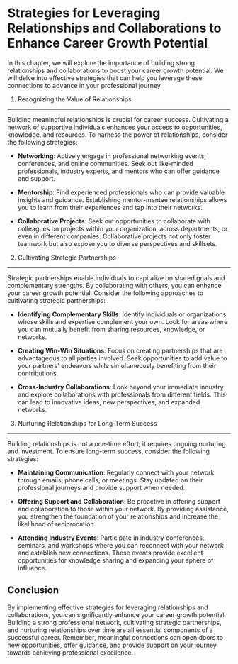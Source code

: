 Strategies for Leveraging Relationships and Collaborations to Enhance Career Growth Potential
======================================================================================================

In this chapter, we will explore the importance of building strong relationships and collaborations to boost your career growth potential. We will delve into effective strategies that can help you leverage these connections to advance in your professional journey.

1. Recognizing the Value of Relationships
-----------------------------------------

Building meaningful relationships is crucial for career success. Cultivating a network of supportive individuals enhances your access to opportunities, knowledge, and resources. To harness the power of relationships, consider the following strategies:

* **Networking**: Actively engage in professional networking events, conferences, and online communities. Seek out like-minded professionals, industry experts, and mentors who can offer guidance and support.

* **Mentorship**: Find experienced professionals who can provide valuable insights and guidance. Establishing mentor-mentee relationships allows you to learn from their experiences and tap into their networks.

* **Collaborative Projects**: Seek out opportunities to collaborate with colleagues on projects within your organization, across departments, or even in different companies. Collaborative projects not only foster teamwork but also expose you to diverse perspectives and skillsets.

2. Cultivating Strategic Partnerships
-------------------------------------

Strategic partnerships enable individuals to capitalize on shared goals and complementary strengths. By collaborating with others, you can enhance your career growth potential. Consider the following approaches to cultivating strategic partnerships:

* **Identifying Complementary Skills**: Identify individuals or organizations whose skills and expertise complement your own. Look for areas where you can mutually benefit from sharing resources, knowledge, or networks.

* **Creating Win-Win Situations**: Focus on creating partnerships that are advantageous to all parties involved. Seek opportunities to add value to your partners' endeavors while simultaneously benefiting from their contributions.

* **Cross-Industry Collaborations**: Look beyond your immediate industry and explore collaborations with professionals from different fields. This can lead to innovative ideas, new perspectives, and expanded networks.

3. Nurturing Relationships for Long-Term Success
------------------------------------------------

Building relationships is not a one-time effort; it requires ongoing nurturing and investment. To ensure long-term success, consider the following strategies:

* **Maintaining Communication**: Regularly connect with your network through emails, phone calls, or meetings. Stay updated on their professional journeys and provide support when needed.

* **Offering Support and Collaboration**: Be proactive in offering support and collaboration to those within your network. By providing assistance, you strengthen the foundation of your relationships and increase the likelihood of reciprocation.

* **Attending Industry Events**: Participate in industry conferences, seminars, and workshops where you can reconnect with your network and establish new connections. These events provide excellent opportunities for knowledge sharing and expanding your sphere of influence.

Conclusion
----------

By implementing effective strategies for leveraging relationships and collaborations, you can significantly enhance your career growth potential. Building a strong professional network, cultivating strategic partnerships, and nurturing relationships over time are all essential components of a successful career. Remember, meaningful connections can open doors to new opportunities, offer guidance, and provide support on your journey towards achieving professional excellence.
